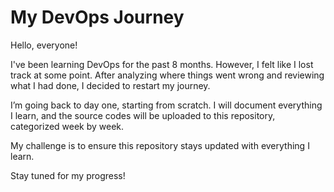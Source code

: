# My DevOps Journey

Hello, everyone! 

I've been learning DevOps for the past 8 months. However, I felt like I lost track at some point. After analyzing where things went wrong and reviewing what I had done, I decided to restart my journey.

I’m going back to day one, starting from scratch. I will document everything I learn, and the source codes will be uploaded to this repository, categorized week by week.

My challenge is to ensure this repository stays updated with everything I learn. 

Stay tuned for my progress!

